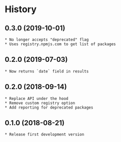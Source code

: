 # History

## 0.3.0 (2019-10-01)
    * No longer accepts "deprecated" flag
    * Uses registry.npmjs.com to get list of packages

## 0.2.0 (2019-07-03)
    * Now returns `date` field in results

## 0.2.0 (2018-09-14)
    * Replace API under the hood
	* Remove custom registry option
	* Add reporting for deprecated packages

## 0.1.0 (2018-08-21)
    * Release first development version
